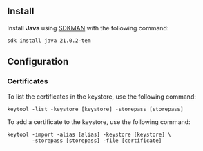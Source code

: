 ## Install

Install **Java** using [SDKMAN](../sdkman/index.md) with the following command:

```shell
sdk install java 21.0.2-tem
```

## Configuration

### Certificates

To list the certificates in the keystore, use the following command:

```shell
keytool -list -keystore [keystore] -storepass [storepass]
```

To add a certificate to the keystore, use the following command:

```shell
keytool -import -alias [alias] -keystore [keystore] \ 
        -storepass [storepass] -file [certificate]
```

